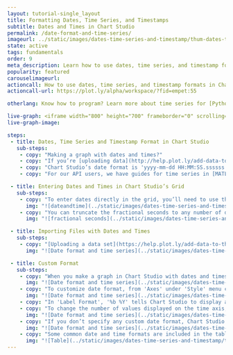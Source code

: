 ```yaml
---
layout: tutorial-single_layout
title: Formatting Dates, Time Series, and Timestamps
subtitle: Dates and Times in Chart Studio
permalink: /date-format-and-time-series/
imageurl: ../static/images/dates-time-series-and-timestamp/thum-dates-time-series-and-timestamp.png
state: active
tags: fundamentals
order: 9
meta_description: Learn how to use dates, time series, and timestamp formats with Chart Studio graphs. Chart Studio is the easiest and fastest way to make and share graphs online.
popularity: featured
carouselimageurl:
actioncall: How to use dates, time series, and timestamp formats in Chart Studio
actioncall-url: https://plot.ly/alpha/workspace/?fid=empet:55

otherlang: Know how to program? Learn more about time series for [Python](https://plot.ly/python/time-series/) or [R](https://plot.ly/r/time-series/).

live-graph: <iframe width="800" height="700" frameborder="0" scrolling="no" src="https://plot.ly/~empet/55.embed"></iframe>
live-graph-image:

steps:
 - title: Dates, Time Series and Timestamp Format in Chart Studio
   sub-steps:
    - copy: "Making a graph with dates and times?"
    - copy: "If you’re [uploading data](http://help.plot.ly/add-data-to-the-plotly-grid/) into the grid, our parsing algorithm checks your data against more than 400 date formats to find the best match, even when your dates are in several styles. Read more below to learn how to enter dates and times in the grid, and how to change the format displayed on your graph."
    - copy: "Chart Studio’s date format is 'yyyy-mm-dd HH:MM:SS.ssssss'. You can enter this format directly, or depending on your data entry method, use our parsers to convert for you."
    - copy: "For our API users, we have guides for time series in [MATLAB](https://plot.ly/matlab/time-series/), [Python](https://plot.ly/python/time-series/), and [R](https://plot.ly/r/time-series/). If you’re using Python, we accept 'datetime.date' and 'datetime.datetime' formats. For plotly.js, we support JavaScript Date objects. Using MATLAB, you can specify the date format directly so our parser knows what to do. In R, we support R’s classes Date, POSIXlt and POSIXct in our ggplot2 to Chart Studio conversion."

 - title: Entering Dates and Times in Chart Studio’s Grid
   sub-steps:
    - copy: "To enter dates directly in the grid, you’ll need to use the format: yyyy-mm-dd HH:MM:SS.ssssss. Note that the hour must be a number between 00 and 23, with hours 12 through 23 reserved for PM. Your entry must include the four-digit year."
      img: "![dateandtime](../static/images/dates-time-series-and-timestamp/dates and times.png)"
    - copy: "You can truncate the fractional seconds to any number of digits. All other truncations require you to keep entire fields. Here are a few common mistakes to avoid."
      img: "![fractional seconds](../static/images/dates-time-series-and-timestamp/fractional seconds.png)"

 - title: Importing Files with Dates and Times
   sub-steps:
    - copy: "[Uploading a data set](https://help.plot.ly/add-data-to-the-plotly-grid/#step-2-option-2-import-a-data-file) into the grid from your computer, or an online repository? Chart Studio will parse the data for you into our native format so you’re ready to customize your graph."
      img: "![Date format and time series](../static/images/dates-time-series-and-timestamp/upload.png)"

 - title: Custom Format
   sub-steps:
    - copy: "When you make a graph in Chart Studio with dates and times, the default labelling picks spacing that fits the graph. Here the dates is included year, month, and day, but Chart Studio displays month and year by default."
      img: "![Date format and time series](../static/images/dates-time-series-and-timestamp/dateFormat.png)"
    - copy: "To customize date format, from 'Axes' under 'Style' menu choose 'Tick Labels' submenu. Next, select the axis you wish to modify, and then set 'advanced(d3-time-format)' for 'Label Format' attribute. A text box would be appeared for which you can choose a [custom time format](https://github.com/d3/d3-time-format/blob/v2.1.3/README.md#timeFormat)."
      img: "![Date format and time series](../static/images/dates-time-series-and-timestamp/time-format.png)"
    - copy: "In 'Label Format', '%b %Y' tells Chart Studio to display an abbreviated month and the year with century. One extra option: '%{n}f' allows you to show fractional seconds, where 'n' tells us the number of digits to include."
    - copy: "To change the number of values displayed on the time axis, use the 'Axes' under the 'Style' menu. Then from 'Tick Label' sub menu, pick a 'Max Number of Labels' of dates to display. Chart Studio automatically finds the greatest lower bound to be evenly spaced along the axis."
      img: "![Date format and time series](../static/images/dates-time-series-and-timestamp/maxNumberOfLabels.png)"
    - copy: "If you don’t specify any custom date format, Chart Studio will choose the format depending on your zoom level. As your viewer zooms in, new levels of detail will be included on the x axis."
      img: "![Date format and time series](../static/images/dates-time-series-and-timestamp/zoom-level.gif)"
    - copy: "Some common date and time formats are included in the table below."
      img: "![Table](../static/images/dates-time-series-and-timestamp/timeSeriesFormat.png)"
---
```

